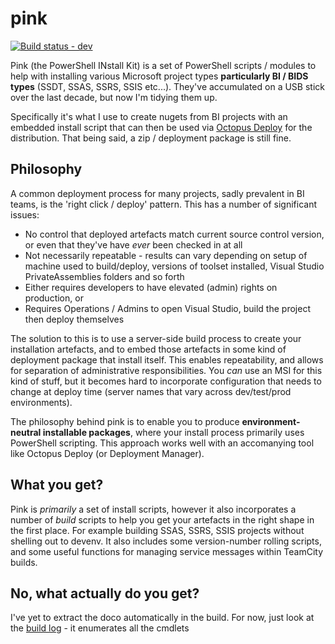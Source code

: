 # pink
[![Build status - dev](https://ci.appveyor.com/api/projects/status/v88b7qp34oumd4y0/branch/develop?svg=true)](https://ci.appveyor.com/project/piers7/pink/branch/develop)

Pink (the PowerShell INstall Kit) is a set of PowerShell scripts / modules to help with installing various Microsoft project types **particularly BI / BIDS types** (SSDT, SSAS, SSRS, SSIS etc...). They've accumulated on a USB stick over the last decade, but now I'm tidying them up.

Specifically it's what I use to create nugets from BI projects with an embedded install script that can then be used via [Octopus Deploy](http://octopusdeploy.com) for the distribution. That being said, a zip / deployment package is still fine.

## Philosophy
A common deployment process for many projects, sadly prevalent in BI teams, is the 'right click / deploy' pattern. This has a number of significant issues:

- No control that deployed artefacts match current source control version, or even that they've have _ever_ been checked in at all
- Not necessarily repeatable - results can vary depending on setup of machine used to build/deploy, versions of toolset installed, Visual Studio PrivateAssemblies folders and so forth
- Either requires developers to have elevated (admin) rights on production, or
- Requires Operations / Admins to open Visual Studio, build the project then deploy themselves

The solution to this is to use a server-side build process to create your installation artefacts, and to embed those artefacts in some kind of deployment package that install itself. This enables repeatability, and allows for separation of administrative responsibilities. You _can_ use an MSI for this kind of stuff, but it becomes hard to incorporate configuration that needs to change at deploy time (server names that vary across dev/test/prod environments).

The philosophy behind pink is to enable you to produce **environment-neutral installable packages**, where your install process primarily uses PowerShell scripting. This approach works well with an accomanying tool like Octopus Deploy (or Deployment Manager).

## What you get?
Pink is *primarily* a set of install scripts, however it also incorporates a number of *build* scripts to help you get your artefacts in the right shape in the first place. For example building SSAS, SSRS, SSIS projects without shelling out to devenv. It also includes some version-number rolling scripts, and some useful functions for managing service messages within TeamCity builds.

## No, what actually do you get?
I've yet to extract the doco automatically in the build. For now, just look at the [build log](https://ci.appveyor.com/project/piers7/pink) - it enumerates all the cmdlets